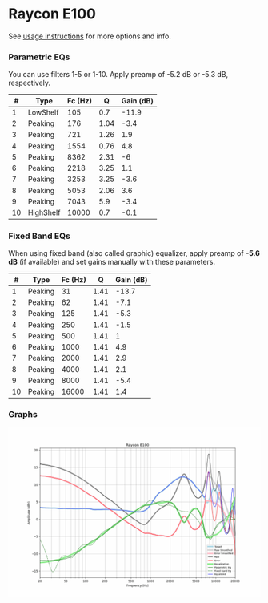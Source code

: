 # Raycon E100
See [usage instructions](https://github.com/jaakkopasanen/AutoEq#usage) for more options and info.

### Parametric EQs
You can use filters 1-5 or 1-10. Apply preamp of -5.2 dB or -5.3 dB, respectively.

|   # | Type      |   Fc (Hz) |    Q |   Gain (dB) |
|-----|-----------|-----------|------|-------------|
|   1 | LowShelf  |       105 | 0.7  |       -11.9 |
|   2 | Peaking   |       176 | 1.04 |        -3.4 |
|   3 | Peaking   |       721 | 1.26 |         1.9 |
|   4 | Peaking   |      1554 | 0.76 |         4.8 |
|   5 | Peaking   |      8362 | 2.31 |        -6   |
|   6 | Peaking   |      2218 | 3.25 |         1.1 |
|   7 | Peaking   |      3253 | 3.25 |        -3.6 |
|   8 | Peaking   |      5053 | 2.06 |         3.6 |
|   9 | Peaking   |      7043 | 5.9  |        -3.4 |
|  10 | HighShelf |     10000 | 0.7  |        -0.1 |

### Fixed Band EQs
When using fixed band (also called graphic) equalizer, apply preamp of **-5.6 dB** (if available) and set gains manually with these parameters.

|   # | Type    |   Fc (Hz) |    Q |   Gain (dB) |
|-----|---------|-----------|------|-------------|
|   1 | Peaking |        31 | 1.41 |       -13.7 |
|   2 | Peaking |        62 | 1.41 |        -7.1 |
|   3 | Peaking |       125 | 1.41 |        -5.3 |
|   4 | Peaking |       250 | 1.41 |        -1.5 |
|   5 | Peaking |       500 | 1.41 |         1   |
|   6 | Peaking |      1000 | 1.41 |         4.9 |
|   7 | Peaking |      2000 | 1.41 |         2.9 |
|   8 | Peaking |      4000 | 1.41 |         2.1 |
|   9 | Peaking |      8000 | 1.41 |        -5.4 |
|  10 | Peaking |     16000 | 1.41 |         1.4 |

### Graphs
![](./Raycon%20E100.png)
